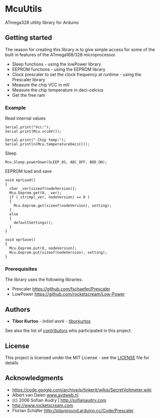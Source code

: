 # McuUtils

ATmega328 utility library for Arduino 

## Getting started

The reason for creating this library is to give simple access for some of the built in features of the ATmega168/328 microprocessor.

* Sleep functions - using the lowPower library
* EEPROM functions - using the EEPROM library
* Clock prescaler to set the clock frequency at runtime - using the Prescaler library
* Measure the chip VCC in mV
* Measure the chip temperature in deci-celcius
* Get the free ram

### Example

Read internal values

```
Serial.print("Vcc:");
Serial.print(Mcu.vccmV());

Serial.print(" Chip temp:");
Serial.println(Mcu.temperatureDeciC());
```

Sleep

```
Mcu.Sleep.powerDown(SLEEP_8S, ADC_OFF, BOD_ON);	
```

EEPROM load and save

```
void eprLoad()
{
  char _ver[sizeof(nodeVersion)];
  Mcu.Eeprom.get(0, _ver);  
  if ( strcmp(_ver, nodeVersion) == 0 )
  {
    Mcu.Eeprom.get(sizeof(nodeVersion), setting);
  }
  else
  {
    defaultSettings();
  }
}

void eprSave()
{
  Mcu.Eeprom.put(0, nodeVersion);
  Mcu.Eeprom.put(sizeof(nodeVersion), setting);  
}
```
  

### Prerequisites

The library uses the following libraries:
* Prescaler https://github.com/fschaefer/Prescaler
* LowPower https://github.com/rocketscream/Low-Power

## Authors

* **Tibor Kurtos** - *Initial work* - [tiborkurtos](https://github.com/tiborkurtos)

See also the list of [contributors](https://github.com/tiborkurtos/McuUtils/contributors) who participated in this project.

## License

This project is licensed under the MIT License - see the [LICENSE](LICENSE) file for details

## Acknowledgments

* https://code.google.com/archive/p/tinkerit/wikis/SecretVoltmeter.wiki
* Albert van Dalen www.avdweb.nl
* (c) 2008 Sofian Audry | http://sofianaudry.com
* http://www.rocketscream.com
* Florian Schäfer http://playground.arduino.cc/Code/Prescaler
